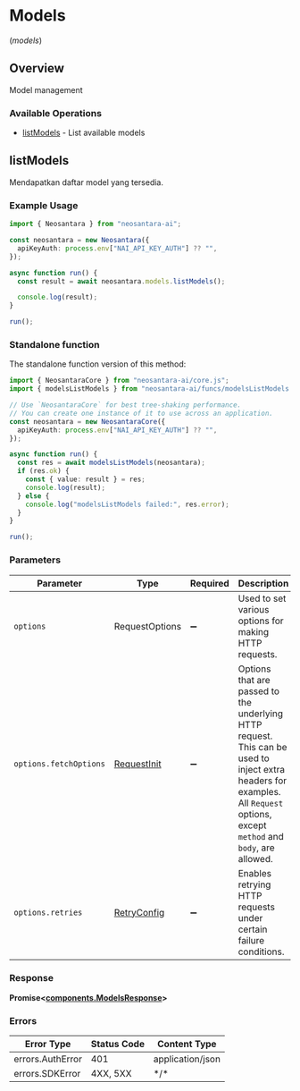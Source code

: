 # Models
(*models*)

## Overview

Model management

### Available Operations

* [listModels](#listmodels) - List available models

## listModels

Mendapatkan daftar model yang tersedia.

### Example Usage

```typescript
import { Neosantara } from "neosantara-ai";

const neosantara = new Neosantara({
  apiKeyAuth: process.env["NAI_API_KEY_AUTH"] ?? "",
});

async function run() {
  const result = await neosantara.models.listModels();

  console.log(result);
}

run();
```

### Standalone function

The standalone function version of this method:

```typescript
import { NeosantaraCore } from "neosantara-ai/core.js";
import { modelsListModels } from "neosantara-ai/funcs/modelsListModels.js";

// Use `NeosantaraCore` for best tree-shaking performance.
// You can create one instance of it to use across an application.
const neosantara = new NeosantaraCore({
  apiKeyAuth: process.env["NAI_API_KEY_AUTH"] ?? "",
});

async function run() {
  const res = await modelsListModels(neosantara);
  if (res.ok) {
    const { value: result } = res;
    console.log(result);
  } else {
    console.log("modelsListModels failed:", res.error);
  }
}

run();
```

### Parameters

| Parameter                                                                                                                                                                      | Type                                                                                                                                                                           | Required                                                                                                                                                                       | Description                                                                                                                                                                    |
| ------------------------------------------------------------------------------------------------------------------------------------------------------------------------------ | ------------------------------------------------------------------------------------------------------------------------------------------------------------------------------ | ------------------------------------------------------------------------------------------------------------------------------------------------------------------------------ | ------------------------------------------------------------------------------------------------------------------------------------------------------------------------------ |
| `options`                                                                                                                                                                      | RequestOptions                                                                                                                                                                 | :heavy_minus_sign:                                                                                                                                                             | Used to set various options for making HTTP requests.                                                                                                                          |
| `options.fetchOptions`                                                                                                                                                         | [RequestInit](https://developer.mozilla.org/en-US/docs/Web/API/Request/Request#options)                                                                                        | :heavy_minus_sign:                                                                                                                                                             | Options that are passed to the underlying HTTP request. This can be used to inject extra headers for examples. All `Request` options, except `method` and `body`, are allowed. |
| `options.retries`                                                                                                                                                              | [RetryConfig](../../lib/utils/retryconfig.md)                                                                                                                                  | :heavy_minus_sign:                                                                                                                                                             | Enables retrying HTTP requests under certain failure conditions.                                                                                                               |

### Response

**Promise\<[components.ModelsResponse](../../models/components/modelsresponse.md)\>**

### Errors

| Error Type       | Status Code      | Content Type     |
| ---------------- | ---------------- | ---------------- |
| errors.AuthError | 401              | application/json |
| errors.SDKError  | 4XX, 5XX         | \*/\*            |